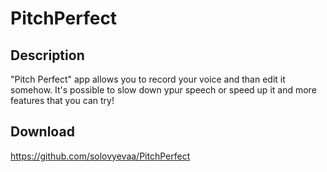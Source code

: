 # PitchPerfect
## Description
"Pitch Perfect" app allows you to record your voice and than edit it somehow. It's possible to slow down ypur speech or speed up it and more features that you can try!
## Download
https://github.com/solovyevaa/PitchPerfect
